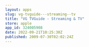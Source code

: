 ```yaml
---
layout: apps
slug: vg-tvguide---streaming--tv
title: "VG TVGuide - Streaming & TV"
store: apple
app_id: 324005908
date: 2022-09-21T10:25:30Z
published: 2009-07-30T02:02:24Z
---
```

